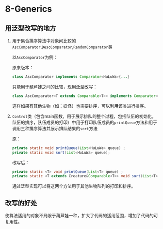 # 8-Generics



## 用泛型改写的地方

1. 用于集合排序算法中对象间比较的`AscComparator`,`DescComparator`,`RandomComparator`类

   以`AscComparator`为例：

   原来版本：

   ```java
   class AscComparator implements Comparator<HuLuWa>{...}
   ```

   只能用于葫芦娃之间的比较，现用泛型改写：

   ```java
   class AscComparator<T extends Comparable<T>> implements Comparator<T>{...}
   ```

   这样如果有其他生物（如：妖怪）也需要排序，可以利用该类进行排序。

2. `Control`类（包含main函数，用于展示排队的整个过程，包括队伍的初始化，队伍的排序，队伍成员的打印）中用于打印队伍成员的`printQueue`方法和用于调用三种排序算法并展示排队结果的`sort`方法

   原：

   ```java
   private static void printQueue(List<HuLuWa> queue) ;
   private static void sort(List<HuLuWa> queue);
   ```

   改写后：

   ```java
   private static <T> void printQueue(List<T> queue) ;
   private static <T extends Creature&Comparable<T>> void sort(List<T> queue);
   ```

   通过泛型实现可以将这两个方法用于其他生物队列的打印和排序。

   

## 改写的好处

使算法适用的对象不局限于葫芦娃一种，扩大了代码的适用范围，增加了代码的可复用性。



